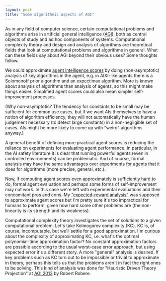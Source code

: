 ```yaml
---
layout: post
title: "Some algorithmic aspects of AGI"
---
```


As in any field of computer science, certain computational problems and
algorithms arise in artificial general intelligence ([AGI](https://en.wikipedia.org/wiki/Artificial_general_intelligence)),
both as central objects of study and ad hoc components of systems.
Computational complexity theory and design and analysis of algorithms are
theoretical fields that look at computational problems and algorithms in
general.
What can these fields say about AGI beyond their obvious uses?
Some thoughts follow.

We could approximate [agent intelligence scores][scores] by doing
(non-asymptotic) analysis of key algorithms in the agent, e.g. in AIXI-like
agents there is a Solomonoff prior algorithm and an expectimax algorithm.
More is known about analysis of algorithms than analysis of agents, so
this might make things easier.
Simplified agent scores could also mean simpler self-improvement processes.

(Why non-asymptotic?
The tendency for constants to be small may be sufficient for common use cases,
but if we want AIs themselves to have a notion of algorithm efficiency,
they will not automatically have the human judgement necessary (to detect
large constants) in a non-negligible set of cases.
AIs might be more likely to come up with "weird" algorithms anyway.)

A general benefit of defining more practical agent scores is reducing the
reliance on experiments for evaluating agent performance.
In particular, in the AI safety literature it is clear that running powerful
agents (even in controlled environments) can be problematic.
And of course, formal analysis may have the same advantages over experiments
for agents that it does for algorithms (more precise, general, etc.).

Now, if computing agent scores even approximately is sufficiently hard to do,
formal agent evaluation and perhaps some forms of self-improvement may not
work.
In this case we're left with experimental evaluations and their concomitant
pros and cons.
My ["expected-reward analysis"][aoaapa] was supposed to approximate agent
scores but I'm pretty sure it's too impractical for humans to perform, given
how hard some other problems are (the non-linearity is its strength and its
weakness).

Computational complexity theory investigates the set of solutions to a given
computational problem.
Let's take Kolmogorov complexity (KC).
KC is, of course, incomputable, but we'll settle for a good approximation.
I'm curious about the complexity of approximating KC, i.e. what's the optimal
polynomial-time approximation factor?
No constant approximation factors are possible according to the usual
worst-case error approach, but using expected error it's a different story.
A more "general" analysis is desired.
If key problems such as KC turn out to be impossible or trivial to approximate
in theory, perhaps this tells us that the problems aren't in fact the right
ones to be solving.
This kind of analysis was done for "Heuristic Driven Theory Projection" at
[AGI 2013][robere] by Robert Robere.


[aoaapa]: http://arxiv.org/abs/1601.03411
[optimalpredictors]: https://github.com/antiquark/FAI/tree/master/Optimal%20Predictors
[robere]: http://link.springer.com/chapter/10.1007%2F978-3-642-39521-5_2
[scores]: http://arxiv.org/abs/0712.3329
